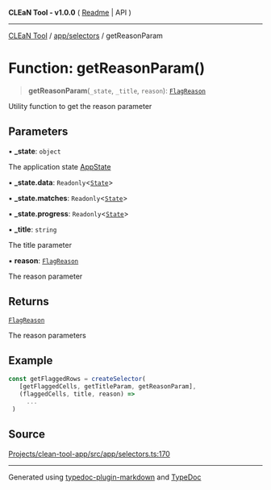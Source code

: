 **CLEaN Tool - v1.0.0** ( [Readme](../../../README.md) \| API )

***

[CLEaN Tool](../../../modules.md) / [app/selectors](../README.md) / getReasonParam

# Function: getReasonParam()

> **getReasonParam**(`_state`, `_title`, `reason`): [`FlagReason`](../../../lib/fp/Flag/type-aliases/FlagReason.md)

Utility function to get the reason parameter

## Parameters

▪ **\_state**: `object`

The application state [AppState](../../store/type-aliases/AppState.md)

▪ **\_state.data**: `Readonly`\<[`State`](../../../reducers/data/interfaces/State.md)\>

▪ **\_state.matches**: `Readonly`\<[`State`](../../../selectors/progress/private/interfaces/State.md)\>

▪ **\_state.progress**: `Readonly`\<[`State`](../../../selectors/progress/private/interfaces/State.md)\>

▪ **\_title**: `string`

The title parameter

▪ **reason**: [`FlagReason`](../../../lib/fp/Flag/type-aliases/FlagReason.md)

The reason parameter

## Returns

[`FlagReason`](../../../lib/fp/Flag/type-aliases/FlagReason.md)

The reason parameters

## Example

```ts
const getFlaggedRows = createSelector(
   [getFlaggedCells, getTitleParam, getReasonParam],
   (flaggedCells, title, reason) =>
     ...
 )
```

## Source

[Projects/clean-tool-app/src/app/selectors.ts:170](https://github.com/yuckyh/clean-tool-app/)

***

Generated using [typedoc-plugin-markdown](https://www.npmjs.com/package/typedoc-plugin-markdown) and [TypeDoc](https://typedoc.org/)

